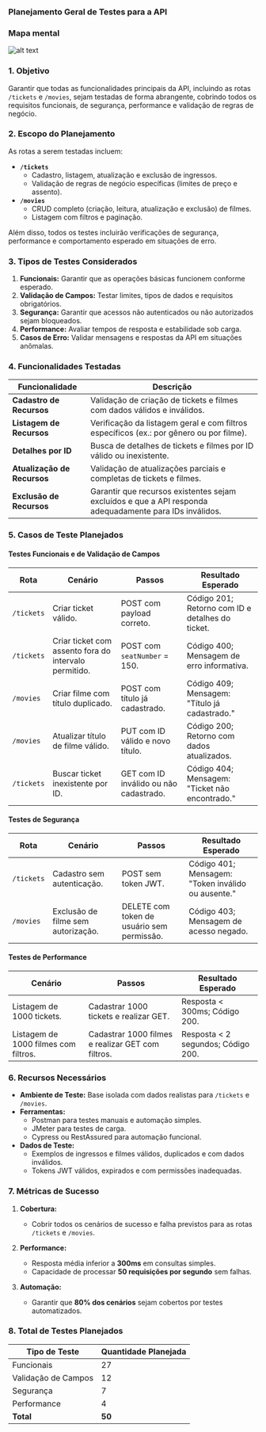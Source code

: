 ### **Planejamento Geral de Testes para a API**  

### Mapa mental
![alt text](image.png)


### **1. Objetivo**  
Garantir que todas as funcionalidades principais da API, incluindo as rotas `/tickets` e `/movies`, sejam testadas de forma abrangente, cobrindo todos os requisitos funcionais, de segurança, performance e validação de regras de negócio.  


### **2. Escopo do Planejamento**  
As rotas a serem testadas incluem:  

- **`/tickets`**  
  - Cadastro, listagem, atualização e exclusão de ingressos.  
  - Validação de regras de negócio específicas (limites de preço e assento).  
- **`/movies`**  
  - CRUD completo (criação, leitura, atualização e exclusão) de filmes.  
  - Listagem com filtros e paginação.  

Além disso, todos os testes incluirão verificações de segurança, performance e comportamento esperado em situações de erro.  


### **3. Tipos de Testes Considerados**  
1. **Funcionais:** Garantir que as operações básicas funcionem conforme esperado.  
2. **Validação de Campos:** Testar limites, tipos de dados e requisitos obrigatórios.  
3. **Segurança:** Garantir que acessos não autenticados ou não autorizados sejam bloqueados.  
4. **Performance:** Avaliar tempos de resposta e estabilidade sob carga.  
5. **Casos de Erro:** Validar mensagens e respostas da API em situações anômalas.  


### **4. Funcionalidades Testadas**  

| **Funcionalidade**           | **Descrição**                                                                                        |  
|-------------------------------|------------------------------------------------------------------------------------------------------|  
| **Cadastro de Recursos**      | Validação de criação de tickets e filmes com dados válidos e inválidos.                             |  
| **Listagem de Recursos**      | Verificação da listagem geral e com filtros específicos (ex.: por gênero ou por filme).             |  
| **Detalhes por ID**           | Busca de detalhes de tickets e filmes por ID válido ou inexistente.                                |  
| **Atualização de Recursos**   | Validação de atualizações parciais e completas de tickets e filmes.                                 |  
| **Exclusão de Recursos**      | Garantir que recursos existentes sejam excluídos e que a API responda adequadamente para IDs inválidos. |  


### **5. Casos de Teste Planejados**  

#### **Testes Funcionais e de Validação de Campos**  

| **Rota**     | **Cenário**                                          | **Passos**                                                                                     | **Resultado Esperado**                                              |  
|--------------|------------------------------------------------------|-----------------------------------------------------------------------------------------------|----------------------------------------------------------------------|  
| `/tickets`   | Criar ticket válido.                                 | POST com payload correto.                                                                      | Código 201; Retorno com ID e detalhes do ticket.                   |  
| `/tickets`   | Criar ticket com assento fora do intervalo permitido. | POST com `seatNumber` = 150.                                                                  | Código 400; Mensagem de erro informativa.                          |  
| `/movies`    | Criar filme com título duplicado.                    | POST com título já cadastrado.                                                                | Código 409; Mensagem: "Título já cadastrado."                       |  
| `/movies`    | Atualizar título de filme válido.                    | PUT com ID válido e novo título.                                                              | Código 200; Retorno com dados atualizados.                         |  
| `/tickets`   | Buscar ticket inexistente por ID.                    | GET com ID inválido ou não cadastrado.                                                        | Código 404; Mensagem: "Ticket não encontrado."                     |  


#### **Testes de Segurança**  

| **Rota**     | **Cenário**                                          | **Passos**                                                                                     | **Resultado Esperado**                                              |  
|--------------|------------------------------------------------------|-----------------------------------------------------------------------------------------------|----------------------------------------------------------------------|  
| `/tickets`   | Cadastro sem autenticação.                           | POST sem token JWT.                                                                           | Código 401; Mensagem: "Token inválido ou ausente."                  |  
| `/movies`    | Exclusão de filme sem autorização.                   | DELETE com token de usuário sem permissão.                                                    | Código 403; Mensagem de acesso negado.                              |  


#### **Testes de Performance**  

| **Cenário**                                          | **Passos**                                                                                     | **Resultado Esperado**                                              |  
|------------------------------------------------------|-----------------------------------------------------------------------------------------------|----------------------------------------------------------------------|  
| Listagem de 1000 tickets.                           | Cadastrar 1000 tickets e realizar GET.                                                       | Resposta < 300ms; Código 200.                                       |  
| Listagem de 1000 filmes com filtros.                | Cadastrar 1000 filmes e realizar GET com filtros.                                             | Resposta < 2 segundos; Código 200.                                  |  


### **6. Recursos Necessários**  

- **Ambiente de Teste:** Base isolada com dados realistas para `/tickets` e `/movies`.  
- **Ferramentas:**  
  - Postman para testes manuais e automação simples.  
  - JMeter para testes de carga.  
  - Cypress ou RestAssured para automação funcional.  
- **Dados de Teste:**  
  - Exemplos de ingressos e filmes válidos, duplicados e com dados inválidos.  
  - Tokens JWT válidos, expirados e com permissões inadequadas.  


### **7. Métricas de Sucesso**  

1. **Cobertura:**  
   - Cobrir todos os cenários de sucesso e falha previstos para as rotas `/tickets` e `/movies`.  

2. **Performance:**  
   - Resposta média inferior a **300ms** em consultas simples.  
   - Capacidade de processar **50 requisições por segundo** sem falhas.  

3. **Automação:**  
   - Garantir que **80% dos cenários** sejam cobertos por testes automatizados.  


### **8. Total de Testes Planejados**  

| **Tipo de Teste**      | **Quantidade Planejada** |  
|------------------------|--------------------------|  
| Funcionais             | 27                      |  
| Validação de Campos    | 12                      |  
| Segurança              | 7                       |  
| Performance            | 4                       |  
| **Total**              | **50**                  |  

